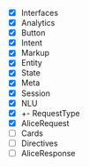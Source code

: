 - [x] Interfaces
- [x] Analytics
- [x] Button
- [x] Intent
- [x] Markup
- [x] Entity
- [x] State
- [x] Meta
- [x] Session
- [x] NLU
- [x] +- RequestType
- [x] AliceRequest
- [ ] Cards
- [ ] Directives
- [ ] AliceResponse